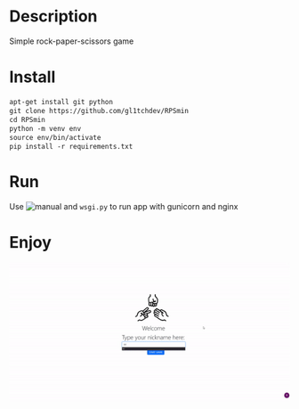 # Description
Simple rock-paper-scissors game

# Install
```
apt-get install git python
git clone https://github.com/gl1tchdev/RPSmin
cd RPSmin
python -m venv env
source env/bin/activate
pip install -r requirements.txt
```
# Run
Use ![manual](htps://www.digitalocean.com/community/tutorials/how-to-serve-flask-applications-with-gunicorn-and-nginx-on-ubuntu-22-04#step-2-creating-a-python-virtual-environment/) and ```wsgi.py``` to run app with gunicorn and nginx
# Enjoy
![](https://github.com/gl1tchdev/RPSmin/blob/master/demo.gif)

